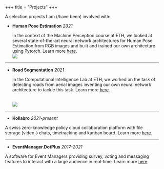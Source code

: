 +++
title = "Projects"
+++

A selection projects I am (/have been) involved with:

* **Human Pose Estimation** *2021*

  In the context of the Machine Perception course at ETH, we looked at several
  state-of-the-art neural network architectures for Human Pose Estimation from
  RGB images and built and trained our own architecture using Pytorch.
  Learn more [here](/eth_sm02_machine_perception.pdf).
  <br>
  <img src="/poseestimation.png" />

<hr>

* **Road Segmentation** *2021*

  In the Computational Intelligence Lab at ETH, we worked on the task of detecting
  roads from aerial images inventing our own neural network architecture to tackle
  this task. Learn more [here](/report_eth_fs21_cil_project.pdf).

  <br>
  <img src="/extnet.svg" />

<hr>

* **Kollabro** *2021-present*

A swiss zero-knowledge policy cloud collaboration platform with file storage
(video-) chats, timetracking and kanban board. Learn more [here](https://kollabro.ch).

<hr>

* **EventManager.DotPlus** *2017-2021*

A software for Event Managers providing survey, voting and
messaging features to interact with a large audience in real-time. Learn more [here](https://www.groupconsulter.ch/).
